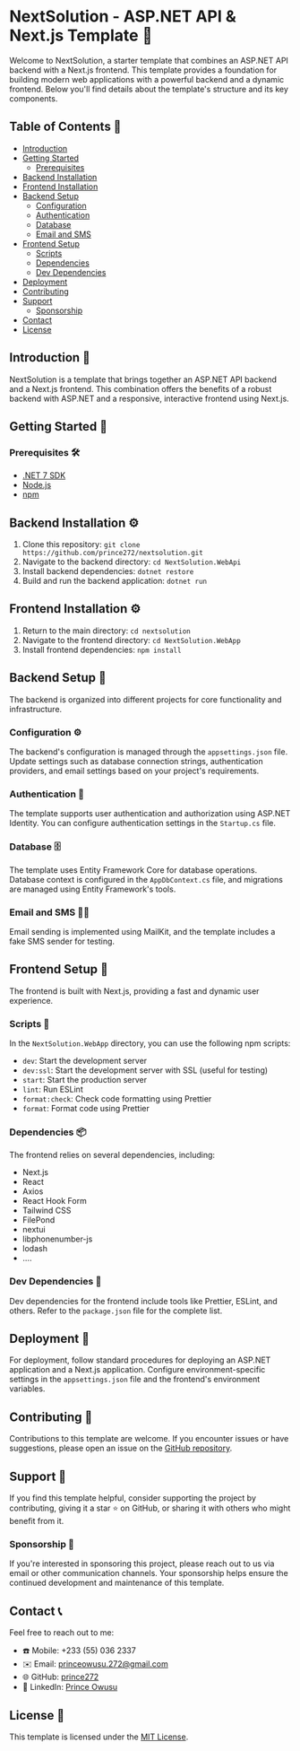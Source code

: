 ﻿# NextSolution - ASP.NET API & Next.js Template 🚀

Welcome to NextSolution, a starter template that combines an ASP.NET API backend with a Next.js frontend. This template provides a foundation for building modern web applications with a powerful backend and a dynamic frontend. Below you'll find details about the template's structure and its key components.

## Table of Contents 📑

- [Introduction](#introduction)
- [Getting Started](#getting-started)
  - [Prerequisites](#prerequisites)
- [Backend Installation](#backend-installation)
- [Frontend Installation](#frontend-installation)
- [Backend Setup](#backend-setup)
  - [Configuration](#configuration)
  - [Authentication](#authentication)
  - [Database](#database)
  - [Email and SMS](#email-and-sms)
- [Frontend Setup](#frontend-setup)
  - [Scripts](#scripts)
  - [Dependencies](#dependencies)
  - [Dev Dependencies](#dev-dependencies)
- [Deployment](#deployment)
- [Contributing](#contributing)
- [Support](#support)
  - [Sponsorship](#sponsorship)
- [Contact](#contact)
- [License](#license)

## Introduction 🌟

NextSolution is a template that brings together an ASP.NET API backend and a Next.js frontend. This combination offers the benefits of a robust backend with ASP.NET and a responsive, interactive frontend using Next.js.

## Getting Started 🚀

### Prerequisites 🛠️

- [.NET 7 SDK](https://dotnet.microsoft.com/download/dotnet/7.0)
- [Node.js](https://nodejs.org/)
- [npm](https://www.npmjs.com/get-npm)

## Backend Installation ⚙️

1. Clone this repository: `git clone https://github.com/prince272/nextsolution.git`
2. Navigate to the backend directory: `cd NextSolution.WebApi`
3. Install backend dependencies: `dotnet restore`
4. Build and run the backend application: `dotnet run`

## Frontend Installation ⚙️

1. Return to the main directory: `cd nextsolution`
2. Navigate to the frontend directory: `cd NextSolution.WebApp`
3. Install frontend dependencies: `npm install`

## Backend Setup 🔧

The backend is organized into different projects for core functionality and infrastructure.

### Configuration ⚙️

The backend's configuration is managed through the `appsettings.json` file. Update settings such as database connection strings, authentication providers, and email settings based on your project's requirements.

### Authentication 🔑

The template supports user authentication and authorization using ASP.NET Identity. You can configure authentication settings in the `Startup.cs` file.

### Database 🗄️

The template uses Entity Framework Core for database operations. Database context is configured in the `AppDbContext.cs` file, and migrations are managed using Entity Framework's tools.

### Email and SMS 📧📱

Email sending is implemented using MailKit, and the template includes a fake SMS sender for testing.

## Frontend Setup 🔨

The frontend is built with Next.js, providing a fast and dynamic user experience.

### Scripts 📜

In the `NextSolution.WebApp` directory, you can use the following npm scripts:

- `dev`: Start the development server
- `dev:ssl`: Start the development server with SSL (useful for testing)
- `start`: Start the production server
- `lint`: Run ESLint
- `format:check`: Check code formatting using Prettier
- `format`: Format code using Prettier

### Dependencies 📦

The frontend relies on several dependencies, including:

- Next.js
- React
- Axios
- React Hook Form
- Tailwind CSS
- FilePond
- nextui
- libphonenumber-js
- lodash
- ....

### Dev Dependencies 🔧

Dev dependencies for the frontend include tools like Prettier, ESLint, and others. Refer to the `package.json` file for the complete list.

## Deployment 🚀

For deployment, follow standard procedures for deploying an ASP.NET application and a Next.js application. Configure environment-specific settings in the `appsettings.json` file and the frontend's environment variables.

## Contributing 👥

Contributions to this template are welcome. If you encounter issues or have suggestions, please open an issue on the [GitHub repository](https://github.com/prince272/nextsolution).

## Support 🙌

If you find this template helpful, consider supporting the project by contributing, giving it a star ⭐️ on GitHub, or sharing it with others who might benefit from it.

### Sponsorship 💖

If you're interested in sponsoring this project, please reach out to us via email or other communication channels. Your sponsorship helps ensure the continued development and maintenance of this template.

## Contact 📞

Feel free to reach out to me:

- ☎️ Mobile: +233 (55) 036 2337
- ✉️ Email: princeowusu.272@gmail.com
- 🌐 GitHub: [prince272](https://github.com/prince272)
- 💼 LinkedIn: [Prince Owusu](https://www.linkedin.com/in/prince-owusu-799438108)

## License 📄

This template is licensed under the [MIT License](https://github.com/prince272/nextsolution/blob/master/LICENSE.txt).
